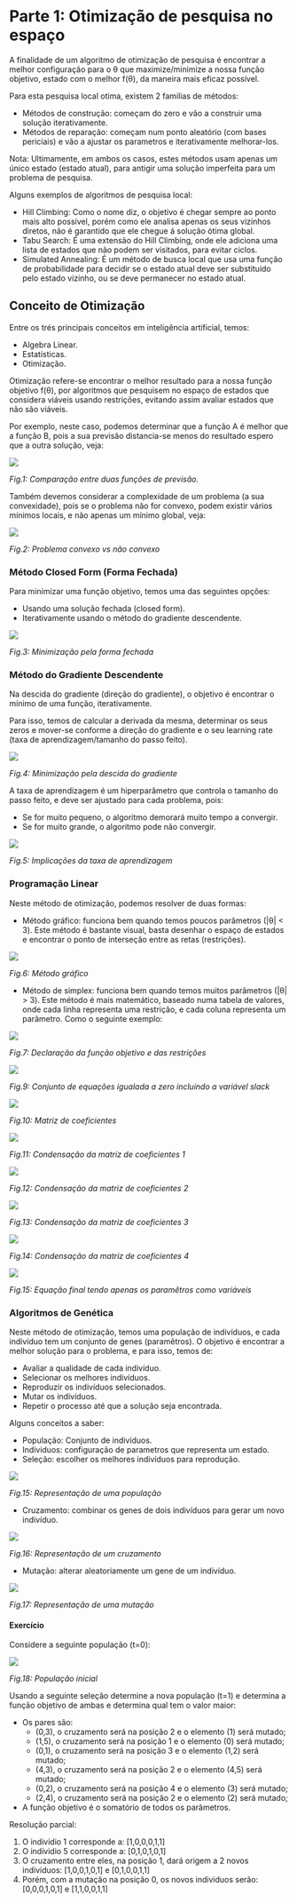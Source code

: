 # Parte 1: Otimização de pesquisa no espaço

A finalidade de um algoritmo de otimização de pesquisa é encontrar a melhor configuração para o θ que maximize/minimize
a nossa função objetivo, estado com o melhor f(θ), da maneira mais eficaz possível.

Para esta pesquisa local otima, existem 2 familias de métodos:

- Métodos de construção: começam do zero e vão a construir uma solução iterativamente.
- Métodos de reparação: começam num ponto aleatório (com bases periciais) e vão a ajustar os parametros e iterativamente
  melhorar-los.

Nota: Ultimamente, em ambos os casos, estes métodos usam apenas um único estado (estado atual), para antigir uma solução
imperfeita para um problema de pesquisa.

Alguns exemplos de algoritmos de pesquisa local:

- Hill Climbing: Como o nome diz, o objetivo é chegar sempre ao ponto mais alto possível, porém como ele analisa apenas
  os seus vizinhos diretos, não é garantido que ele chegue á solução ótima global.
- Tabu Search: É uma extensão do Hill Climbing, onde ele adiciona uma lista de estados que não podem ser visitados, para
  evitar ciclos.
- Simulated Annealing: É um método de busca local que usa uma função de probabilidade para decidir se o estado atual
  deve ser substituido pelo estado vizinho, ou se deve permanecer no estado atual.

## Conceito de Otimização

Entre os trés principais conceitos em inteligência artificial, temos:

- Algebra Linear.
- Estatísticas.
- Otimização.

Otimização refere-se encontrar o melhor resultado para a nossa função objetivo f(θ), por algoritmos que pesquisem no
espaço de estados que considera viáveis usando restrições, evitando assim avaliar estados que não são viáveis.

Por exemplo, neste caso, podemos determinar que a função A é melhor que a função B, pois a sua previsão distancia-se
menos do resultado espero que a outra solução, veja:

![](Imagens/otimizacao-1.png)

*Fig.1: Comparação entre duas funções de previsão.*

Também devemos considerar a complexidade de um problema (a sua convexidade), pois se o problema não for convexo, podem
existir vários mínimos locais, e não apenas um mínimo global, veja:

![](Imagens/otimizacao-2.png)

*Fig.2: Problema convexo vs não convexo*

### Método Closed Form (Forma Fechada)

Para minimizar uma função objetivo, temos uma das seguintes opções:

- Usando uma solução fechada (closed form).
- Iterativamente usando o método do gradiente descendente.

![](Imagens/otimizacao-3.png)

*Fig.3: Minimização pela forma fechada*

### Método do Gradiente Descendente

Na descida do gradiente (direção do gradiente), o objetivo é encontrar o mínimo de uma função, iterativamente.

Para isso, temos de calcular a derivada da mesma, determinar os seus zeros e mover-se conforme a direção do
gradiente e o seu learning rate (taxa de aprendizagem/tamanho do passo feito).

![](Imagens/otimizacao-4.png)

*Fig.4: Minimização pela descida do gradiente*

A taxa de aprendizagem é um hiperparâmetro que controla o tamanho do passo feito, e deve ser ajustado para cada
problema, pois:

- Se for muito pequeno, o algoritmo demorará muito tempo a convergir.
- Se for muito grande, o algoritmo pode não convergir.

![](Imagens/otimizacao-5.png)

*Fig.5: Implicações da taxa de aprendizagem*

### Programação Linear

Neste método de otimização, podemos resolver de duas formas:

- Método gráfico: funciona bem quando temos poucos parâmetros (|θ| < 3). Este método é bastante visual, basta desenhar o
  espaço de estados e encontrar o ponto de interseção entre as retas (restrições).

![](Imagens/otimizacao-6.png)

*Fig.6: Método gráfico*

- Método de simplex: funciona bem quando temos muitos parâmetros (|θ| > 3). Este método é mais matemático, baseado
  numa tabela de valores, onde cada linha representa uma restrição, e cada coluna representa um parâmetro. Como o
  seguinte exemplo:

![](Imagens/otimizacao-7.png)

*Fig.7: Declaração da função objetivo e das restrições*

![](Imagens/otimizacao-8.png)

*Fig.9: Conjunto de equações igualada a zero incluindo a variável slack*

![](Imagens/otimizacao-9.png)

*Fig.10: Matriz de coeficientes*

![](Imagens/otimizacao-10.png)

*Fig.11: Condensação da matriz de coeficientes 1*

![](Imagens/otimizacao-11.png)

*Fig.12: Condensação da matriz de coeficientes 2*

![](Imagens/otimizacao-12.png)

*Fig.13: Condensação da matriz de coeficientes 3*

![](Imagens/otimizacao-13.png)

*Fig.14: Condensação da matriz de coeficientes 4*

![](Imagens/otimizacao-14.png)

*Fig.15: Equação final tendo apenas os paramêtros como variáveis*

### Algoritmos de Genética

Neste método de otimização, temos uma população de indivíduos, e cada indivíduo tem um conjunto de genes (paramêtros). O
objetivo é encontrar a melhor solução para o problema, e para isso, temos de:

- Avaliar a qualidade de cada indivíduo.
- Selecionar os melhores indivíduos.
- Reproduzir os indivíduos selecionados.
- Mutar os indivíduos.
- Repetir o processo até que a solução seja encontrada.

Alguns conceitos a saber:

- População: Conjunto de indivíduos.
- Individuos: configuração de parametros que representa um estado.
- Seleção: escolher os melhores indivíduos para reprodução.

![](Imagens/otimizacao-16.png)

*Fig.15: Representação de uma população*

- Cruzamento: combinar os genes de dois indivíduos para gerar um novo indivíduo.

![](Imagens/otimizacao-17.png)

*Fig.16: Representação de um cruzamento*

- Mutação: alterar aleatoriamente um gene de um indivíduo.

![](Imagens/otimizacao-18.png)

*Fig.17: Representação de uma mutação*

#### Exercício

Considere a seguinte população (t=0):

![](Imagens/otimizacao-15.png)

*Fig.18: População inicial*

Usando a seguinte seleção determine a nova população (t=1) e determina a função objetivo de ambas e determina qual tem o
valor maior:

- Os pares são:
    - (0,3), o cruzamento será na posição 2 e o elemento (1) será mutado;
    - (1,5), o cruzamento será na posição 1 e o elemento (0) será mutado;
    - (0,1), o cruzamento será na posição 3 e o elemento (1,2) será mutado;
    - (4,3), o cruzamento será na posição 2 e o elemento (4,5) será mutado;
    - (0,2), o cruzamento será na posição 4 e o elemento (3) será mutado;
    - (2,4), o cruzamento será na posição 2 e o elemento (2) será mutado;
- A função objetivo é o somatório de todos os parâmetros.

Resolução parcial:

1. O individio 1 corresponde a: [1,0,0,0,1,1]
2. O individio 5 corresponde a: [0,1,0,1,0,1]
3. O cruzamento entre eles, na posição 1, dará origem a 2 novos individuos: [1,0,0,1,0,1] e [0,1,0,0,1,1]
4. Porém, com a mutação na posição 0, os novos individuos serão: [0,0,0,1,0,1] e [1,1,0,0,1,1]
